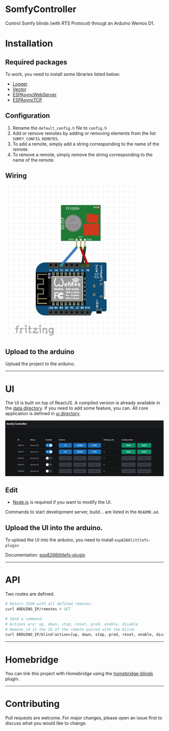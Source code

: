 # SomfyController
Control Somfy blinds (with RTS Protocol) througt an Arduino Wemos D1.

# Installation
## Required packages

To work, you need to install some libraries listed below:

- [Logger](https://github.com/bakercp/Logger)
- [Vector](https://github.com/janelia-arduino/Vector)
- [ESPAsyncWebServer](https://github.com/me-no-dev/ESPAsyncWebServer)
- [ESPAsyncTCP](https://github.com/me-no-dev/ESPAsyncTCP)

## Configuration

1. Rename the `default_config.h` file to `config.h`
2. Add or remove remotes by adding or removing elements from the list `SOMFY_CONFIG_REMOTES`.
3. To add a remote, simply add a string corresponding to the name of the remote.
4. To remove a remote, simply remove the string corresponding to the name of the remote.

## Wiring

![Wiring](./doc/wiring.jpg)

## Upload to the arduino

Upload the project to the arduino.

---
# UI

The UI is built on top of ReactJS. A compiled version is already available in the [data directory](./data/).
If you need to add some feature, you can. All core application is defined in [ui directory](./ui/).

![UI](./doc/ui.jpg)

## Edit

- [Node.js](https://nodejs.org/en/) is required if you want to modify the UI.

Commands to start development server, build... are listed in the `README.md`.

## Upload the UI into the arduino.
To upload the UI into the arduino, you need to install `esp8266littlefs-plugin`

Documentation: [esp8266littlefs-plugin](https://github.com/earlephilhower/arduino-esp8266littlefs-plugin)

---
# API

Two routes are defined.

```bash
# Return JSON with all defined remotes.
curl ARDUINO_IP/remotes # GET
```

```bash
# Send a command.
# Actions are: up, down, stop, reset, prod, enable, disable
# Remote_id is the ID of the remote paired with the blind.
curl ARDUINO_IP/blind?action=[up, down, stop, prod, reset, enable, disable]&remote_id={remote_id} # GET
```

---
# Homebridge

You can link this project with Homebridge using the [homebridge-blinds](https://github.com/dxdc/homebridge-blinds#readme) plugin.


---
# Contributing
Pull requests are welcome. For major changes, please open an issue first to discuss what you would like to change.
